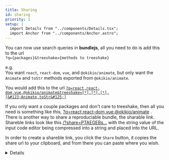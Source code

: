 ```yaml
---
title: Sharing
id: sharing
priority: 1
setup: |
  import Details from "../components/Details.tsx";
  import Anchor from "../components/Anchor.astro";
---
```


You can now use search queries in **bundlejs**, all you need to do is add this to the url  
`?q={packages}&treeshake={methods to treeshake}`  
  
e.g.  
You want `react`, `react-dom`, `vue`, and `@okikio/animate`, but only want the `Animate` and `toStr` methods exported from `@okikio/animate`.  
  
You would add this to the url [`?q=react,react-dom,vue,@okikio/animate&treeshake=[*],[*],[*],[&#123;Animate,toStr&#125;]`](/?q=react,react-dom,vue,@okikio/animate&treeshake=[*],[*],[*],[&#123;Animate,toStr&#125;])
  
If you only want a couple packages and don't care to treeshake, then all you need is something like this, [?q=react,react-dom,vue,@okikio/animate](/?q=react,react-dom,vue,@okikio/animate) . There is another way to share a reproduciable bundle, the sharable link. Shareble links look like this [/?share=PTAEGEBs...](/?share=PTAEGEBsEsGMGtQCUCuA7UAzA9gJ1AC4AWApqAELoAmkJVoA1KALLRrSbR2OgDiAXtAAOQ7kICGCcQHMyAZ2j8SAKBIAPIXgKgAVFlzYAtqABEAAWzxoV7MHHtD4giRMBuIA) with the string value of the input code editor being compressed into a string and placed into the URL.  
  
In order to create a shareble link, you click the `Share` button, it copies the share url to your clipboard, and from there you can paste where you wish.  
  
<!-- 
**Auto-bundling shared URL's**

If you would like to bundle your code when the share URL is loaded, add `bundle` to the url, e.g. [/?bundle&q=@okikio/animate](/?q=@okikio/animate&bundle) or [/?bundle&share=PTAEGEBs...](/?bundle&share=PTAEGEBsEsGMGtQCUCuA7UAzA9gJ1AC4AWApqAELoAmkJVoA1KALLRrSbR2OgDiAXtAAOQ7kICGCcQHMyAZ2j8SAKBIAPIXgKgAVFlzYAtqABEAAWzxoV7MHHtD4giRMBuIA) -->

<Details
  class="inline-details bg-white border border-gray-300 dark:bg-elevated dark:border-gray-700 rounded-md"
  summary="Auto-bundling shared URL's"
  >

<!-- client:load -->

  If you would like to bundle your code when the share URL is loaded, add <code>bundle</code> to the url, e.g. <Anchor href="/?q=@okikio/animate&amp;bundle">/?bundle&q=@okikio/animate</Anchor> or <Anchor href="/?bundle&amp;share=PTAEGEBsEsGMGtQCUCuA7UAzA9gJ1AC4AWApqAELoAmkJVoA1KALLRrSbR2OgDiAXtAAOQ7kICGCcQHMyAZ2j8SAKBIAPIXgKgAVFlzYAtqABEAAWzxoV7MHHtD4giRMBuIA">/?bundle&share=PTAEGEBs...</Anchor>

</Details>